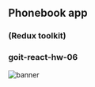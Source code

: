 ## Phonebook app

### (Redux toolkit)

### goit-react-hw-06

![banner](https://repository-images.githubusercontent.com/827576117/6e4992d9-73e4-4267-833a-7b5dd9b93816)
